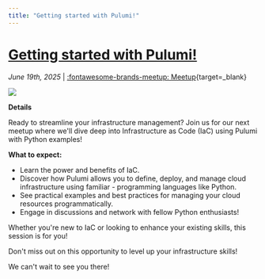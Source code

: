 ```yaml
---
title: "Getting started with Pulumi!"
---
```


<!-- index: start -->

# [Getting started with Pulumi!](./2025-07-23.md)

_June 19th, 2025_ | [:fontawesome-brands-meetup: Meetup](https://www.meetup.com/python-spokane/events/309061819/){target=_blank}

<img src="/img/2025-07-23.png">

**Details**

Ready to streamline your infrastructure management? Join us for our next meetup where we'll dive deep into Infrastructure as Code (IaC) using Pulumi with Python examples!

**What to expect:**

- Learn the power and benefits of IaC.
- Discover how Pulumi allows you to define, deploy, and manage cloud infrastructure using familiar - programming languages like Python.
- See practical examples and best practices for managing your cloud resources programmatically.
- Engage in discussions and network with fellow Python enthusiasts!

Whether you're new to IaC or looking to enhance your existing skills, this session is for you!

Don't miss out on this opportunity to level up your infrastructure skills!

We can't wait to see you there!

<!-- index: end -->
